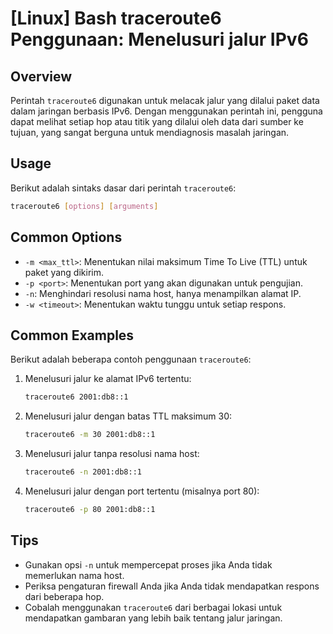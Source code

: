 # [Linux] Bash traceroute6 Penggunaan: Menelusuri jalur IPv6

## Overview
Perintah `traceroute6` digunakan untuk melacak jalur yang dilalui paket data dalam jaringan berbasis IPv6. Dengan menggunakan perintah ini, pengguna dapat melihat setiap hop atau titik yang dilalui oleh data dari sumber ke tujuan, yang sangat berguna untuk mendiagnosis masalah jaringan.

## Usage
Berikut adalah sintaks dasar dari perintah `traceroute6`:

```bash
traceroute6 [options] [arguments]
```

## Common Options
- `-m <max_ttl>`: Menentukan nilai maksimum Time To Live (TTL) untuk paket yang dikirim.
- `-p <port>`: Menentukan port yang akan digunakan untuk pengujian.
- `-n`: Menghindari resolusi nama host, hanya menampilkan alamat IP.
- `-w <timeout>`: Menentukan waktu tunggu untuk setiap respons.

## Common Examples
Berikut adalah beberapa contoh penggunaan `traceroute6`:

1. Menelusuri jalur ke alamat IPv6 tertentu:
   ```bash
   traceroute6 2001:db8::1
   ```

2. Menelusuri jalur dengan batas TTL maksimum 30:
   ```bash
   traceroute6 -m 30 2001:db8::1
   ```

3. Menelusuri jalur tanpa resolusi nama host:
   ```bash
   traceroute6 -n 2001:db8::1
   ```

4. Menelusuri jalur dengan port tertentu (misalnya port 80):
   ```bash
   traceroute6 -p 80 2001:db8::1
   ```

## Tips
- Gunakan opsi `-n` untuk mempercepat proses jika Anda tidak memerlukan nama host.
- Periksa pengaturan firewall Anda jika Anda tidak mendapatkan respons dari beberapa hop.
- Cobalah menggunakan `traceroute6` dari berbagai lokasi untuk mendapatkan gambaran yang lebih baik tentang jalur jaringan.